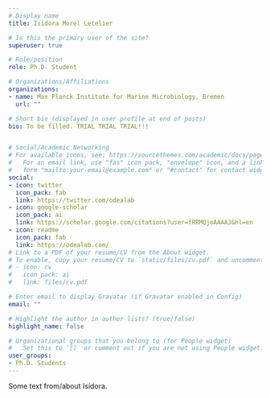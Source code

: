 ```yaml
---
# Display name
title: Isidora Morel Letelier

# Is this the primary user of the site?
superuser: true

# Role/position
role: Ph.D. Student

# Organizations/Affiliations
organizations:
- name: Max Planck Institute for Marine Microbiology, Bremen
  url: ""

# Short bio (displayed in user profile at end of posts)
bio: To be filled. TRIAL TRIAL TRIAL!!!


# Social/Academic Networking
# For available icons, see: https://sourcethemes.com/academic/docs/page-builder/#icons
#   For an email link, use "fas" icon pack, "envelope" icon, and a link in the
#   form "mailto:your-email@example.com" or "#contact" for contact widget.
social:
- icon: twitter
  icon_pack: fab
  link: https://twitter.com/odealab
- icon: google-scholar
  icon_pack: ai
  link: https://scholar.google.com/citations?user=fRRMQjoAAAAJ&hl=en
- icon: readme
  icon_pack: fab
  link: https://odealab.com/
# Link to a PDF of your resume/CV from the About widget.
# To enable, copy your resume/CV to `static/files/cv.pdf` and uncomment the lines below.
# - icon: cv
#   icon_pack: ai
#   link: files/cv.pdf

# Enter email to display Gravatar (if Gravatar enabled in Config)
email: ""

# Highlight the author in author lists? (true/false)
highlight_name: false

# Organizational groups that you belong to (for People widget)
#   Set this to `[]` or comment out if you are not using People widget.
user_groups:
- Ph.D. Students
---
```


Some text from/about Isidora.
